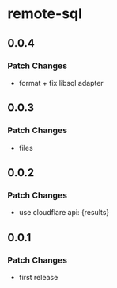 # remote-sql

## 0.0.4

### Patch Changes

- format + fix libsql adapter

## 0.0.3

### Patch Changes

- files

## 0.0.2

### Patch Changes

- use cloudflare api: {results}

## 0.0.1

### Patch Changes

- first release
